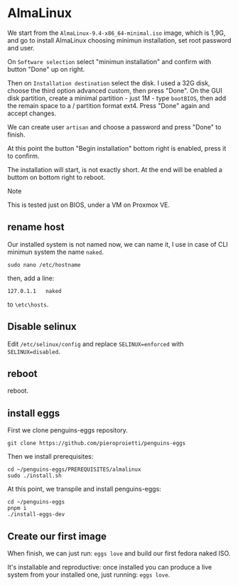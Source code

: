 # AlmaLinux

We start from the `AlmaLinux-9.4-x86_64-minimal.iso` image, which is 1,9G, and go to install AlmaLinux choosing minimun installation, set root password and user. 

On `Software selection` select "minimun installation" and confirm with button "Done" up on right.

Then on `Installation destination` select the disk. I used a 32G disk, choose the third option advanced custom, then press "Done". On the GUI disk partition, create a minimal partition - just 1M - type `bootBIOS`, then add the remain space to a / partition format ext4.  Press "Done" again and accept changes.

We can create user `artisan` and choose a password and press "Done" to finish.

At this point the button "Begin installation" bottom right is enabled, press it to confirm.

The installation will start, is not exactly short. At the end will be enabled a buttom on bottom right to reboot.

> [!NOTE]
> This is tested just on BIOS, under a VM on Proxmox VE.

## rename host
Our installed system is not named now, we can name it, I use in case of CLI minimun system the name `naked`.

```
sudo nano /etc/hostname
```

then, add a line:
```
127.0.1.1   naked
```
to `\etc\hosts`.

## Disable selinux
Edit `/etc/selinux/config` and replace `SELINUX=enforced` with `SELINUX=disabled`.

## reboot
reboot.

## install eggs
First we clone penguins-eggs repository.

```
git clone https://github.com/pieroproietti/penguins-eggs
```

Then we install prerequisites:
```
cd ~/penguins-eggs/PREREQUISITES/almalinux
sudo ./install.sh
```
At this point, we transpile and install penguins-eggs:
```
cd ~/penguins-eggs
pnpm i
./install-eggs-dev
```
## Create our first image

When finish, we can just run: ```eggs love``` and build our first fedora naked ISO.

It's installable and reproductive: once installed you can produce a live system from your installed one, just running: `eggs love`.

